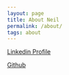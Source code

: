 ```yaml
---
layout: page
title: About Neil
permalink: /about/
tags: about
---
```


[Linkedin Profile](https://www.linkedin.com/in/neilp90)

[Github](https://github.com/neil90)


